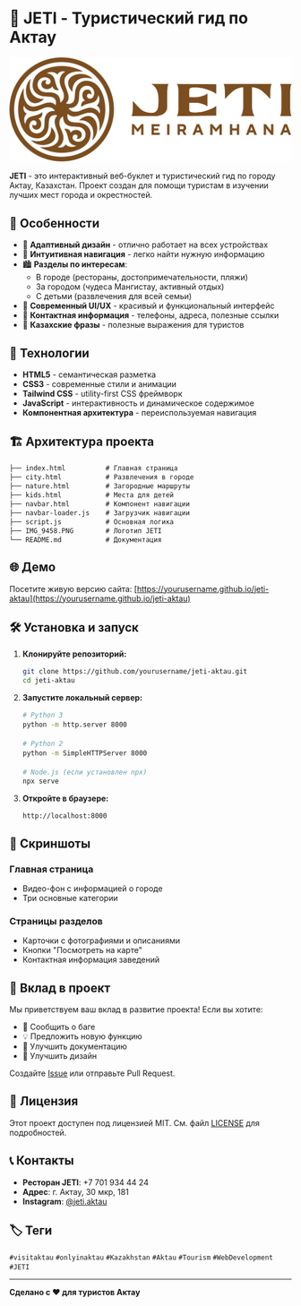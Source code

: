 # 🧭 JETI - Туристический гид по Актау

![JETI Logo](IMG_9458.PNG)

**JETI** - это интерактивный веб-буклет и туристический гид по городу Актау, Казахстан. Проект создан для помощи туристам в изучении лучших мест города и окрестностей.

## 🌟 Особенности

- 📱 **Адаптивный дизайн** - отлично работает на всех устройствах
- 🎯 **Интуитивная навигация** - легко найти нужную информацию
- 🏙️ **Разделы по интересам**:
  - В городе (рестораны, достопримечательности, пляжи)
  - За городом (чудеса Мангистау, активный отдых)
  - С детьми (развлечения для всей семьи)
- 🎨 **Современный UI/UX** - красивый и функциональный интерфейс
- 📍 **Контактная информация** - телефоны, адреса, полезные ссылки
- 💬 **Казахские фразы** - полезные выражения для туристов

## 🚀 Технологии

- **HTML5** - семантическая разметка
- **CSS3** - современные стили и анимации
- **Tailwind CSS** - utility-first CSS фреймворк
- **JavaScript** - интерактивность и динамическое содержимое
- **Компонентная архитектура** - переиспользуемая навигация

## 🏗️ Архитектура проекта

```
├── index.html          # Главная страница
├── city.html           # Развлечения в городе
├── nature.html         # Загородные маршруты
├── kids.html           # Места для детей
├── navbar.html         # Компонент навигации
├── navbar-loader.js    # Загрузчик навигации
├── script.js           # Основная логика
├── IMG_9458.PNG        # Логотип JETI
└── README.md           # Документация
```

## 🌐 Демо

Посетите живую версию сайта: [https://yourusername.github.io/jeti-aktau](https://yourusername.github.io/jeti-aktau)

## 🛠️ Установка и запуск

1. **Клонируйте репозиторий:**
   ```bash
   git clone https://github.com/yourusername/jeti-aktau.git
   cd jeti-aktau
   ```

2. **Запустите локальный сервер:**
   ```bash
   # Python 3
   python -m http.server 8000
   
   # Python 2
   python -m SimpleHTTPServer 8000
   
   # Node.js (если установлен npx)
   npx serve
   ```

3. **Откройте в браузере:**
   ```
   http://localhost:8000
   ```

## 📱 Скриншоты

### Главная страница
- Видео-фон с информацией о городе
- Три основные категории

### Страницы разделов
- Карточки с фотографиями и описаниями
- Кнопки "Посмотреть на карте"
- Контактная информация заведений

## 🤝 Вклад в проект

Мы приветствуем ваш вклад в развитие проекта! Если вы хотите:

- 🐛 Сообщить о баге
- 💡 Предложить новую функцию
- 📝 Улучшить документацию
- 🎨 Улучшить дизайн

Создайте [Issue](https://github.com/yourusername/jeti-aktau/issues) или отправьте Pull Request.

## 📄 Лицензия

Этот проект доступен под лицензией MIT. См. файл [LICENSE](LICENSE) для подробностей.

## 📞 Контакты

- **Ресторан JETI**: +7 701 934 44 24
- **Адрес**: г. Актау, 30 мкр, 181
- **Instagram**: [@jeti.aktau](https://instagram.com/jeti.aktau)

## 🏷️ Теги

`#visitaktau` `#onlyinaktau` `#Kazakhstan` `#Aktau` `#Tourism` `#WebDevelopment` `#JETI`

---

**Сделано с ❤️ для туристов Актау**